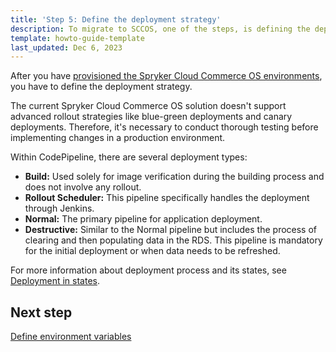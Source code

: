 ```yaml
---
title: 'Step 5: Define the deployment strategy'
description: To migrate to SCCOS, one of the steps, is defining the deployment strategy.
template: howto-guide-template
last_updated: Dec 6, 2023
---
```


After you have [provisioned the Spryker Cloud Commerce OS environments](/docs/scos/dev/migration-concepts/migrate-to-sccos/step-4-provision-the-sccos-environments.html), you have to define the deployment strategy.

The current Spryker Cloud Commerce OS solution doesn't support advanced rollout strategies like blue-green deployments and canary deployments. Therefore, it's necessary to conduct thorough testing before implementing changes in a production environment.

Within CodePipeline, there are several deployment types:

* **Build:** Used solely for image verification during the building process and does not involve any rollout.
* **Rollout Scheduler:** This pipeline specifically handles the deployment through Jenkins.
* **Normal:** The primary pipeline for application deployment.
* **Destructive:** Similar to the Normal pipeline but includes the process of clearing and then populating data in the RDS. This pipeline is mandatory for the initial deployment or when data needs to be refreshed.

For more information about deployment process and its states, see [Deployment in states](/docs/ca/dev/configure-deployment-pipelines/deployment-in-states.html).

## Next step
[Define environment variables](/docs/scos/dev/migration-concepts/migrate-to-sccos/step-6-define-environment-variables.html)